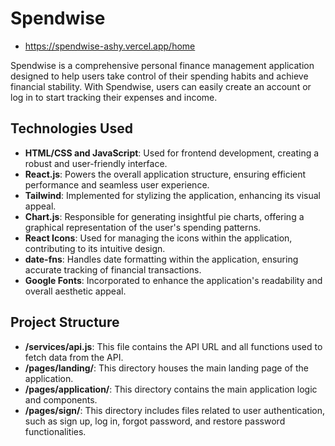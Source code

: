 # Spendwise
- https://spendwise-ashy.vercel.app/home

Spendwise is a comprehensive personal finance management application designed to help users take control of their spending habits and achieve financial stability. With Spendwise, users can easily create an account or log in to start tracking their expenses and income.

## Technologies Used

- **HTML/CSS and JavaScript**: Used for frontend development, creating a robust and user-friendly interface.
- **React.js**: Powers the overall application structure, ensuring efficient performance and seamless user experience.
- **Tailwind**: Implemented for stylizing the application, enhancing its visual appeal.
- **Chart.js**: Responsible for generating insightful pie charts, offering a graphical representation of the user's spending patterns.
- **React Icons**: Used for managing the icons within the application, contributing to its intuitive design.
- **date-fns**: Handles date formatting within the application, ensuring accurate tracking of financial transactions.
- **Google Fonts**: Incorporated to enhance the application's readability and overall aesthetic appeal.

## Project Structure

- **/services/api.js**: This file contains the API URL and all functions used to fetch data from the API.
- **/pages/landing/**: This directory houses the main landing page of the application.
- **/pages/application/**: This directory contains the main application logic and components.
- **/pages/sign/**: This directory includes files related to user authentication, such as sign up, log in, forgot password, and restore password functionalities.
